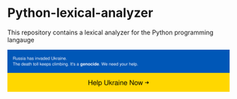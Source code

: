 # Python-lexical-analyzer
This repository contains a lexical analyzer for the Python programming langauge

[![Stand With Ukraine](https://raw.githubusercontent.com/vshymanskyy/StandWithUkraine/main/banner2-direct.svg)](https://stand-with-ukraine.pp.ua)
